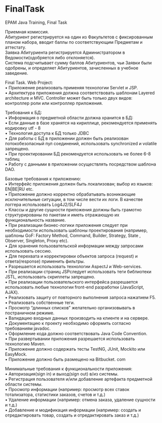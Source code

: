 # FinalTask
EPAM Java Training, Final Task

Приемная комиссия.  
Абитуриент регистрируется на один из Факультетов с фиксированным планом набора, вводит баллы по соответствующим Предметам и аттестату.  
Заявка Абитуриента регистрируется Администратором в Ведомости(одобряется либо отклоняется).  
Система подсчитывает сумму баллов Абитуриентов, чьи Заявки были одобрены, и определяет Абитуриентов, зачисленных в учебное заведение.

Final Task. Web Project:  
• Приложение реализовать применяя технологии Servlet и JSP.  
• Архитектура приложения должна соответствовать шаблонам Layered architecture и MVC. Controller может быть только двух видов: контроллер роли или контроллер приложения.  

Требования к БД:  
• Информация о предметной области должна хранится в БД:  
• Если данные в базе хранятся на кириллице, рекомендуется применять кодировку utf - 8  
• Технология доступа к БД только JDBC  
• Для работы с БД в приложении должен быть реализован потокобезопасный пул соединений, использовать synchronized и volatile запрещено.  
• При проектировании БД рекомендуется использовать не более 6-8 таблиц  
• Работу с данными в приложении осуществлять посредством шаблона DAO.  

Базовые требования к приложению:  
• Интерфейс приложения должен быть локализован; выбор из языков: EN|BE|RU etc.  
• Приложение должно корректно обрабатывать возникающие исключительные ситуации, в том числе вести их логи. В качестве логгера использовать Log4J2/SLF4J  
• Классы и другие сущности приложения должны быть грамотно структурированы по пакетам и иметь отражающую их функциональность название.  
• При реализации бизнес-логики приложения следует при необходимости использовать шаблоны проектирования (например, шаблоны GoF: Factory Method, Command, Builder, Strategy, State , Observer, Singleton, Proxy etc).  
• Для хранения пользовательской информации между запросами использовать сессию.  
• Для перехвата и корректировки объектов запроса (request) и ответа(response) применить фильтры.  
• Разрешается использовать технологии AspectJ и Web-services.  
• При реализации страниц JSPследует использовать теги библиотеки JSTL, использовать скриплеты запрещено.  
• При реализации пользовательского интерфейса разрешается использовать любые технологии front-end разработки (JavaScript, AJAX).  
• Реализовать защиту от повторного выполнения запроса нажатием F5.  
• Реализовать собственные теги.  
• Просмотр “длинных списков” желательно организовывать в постраничном режиме.  
• Валидацию входных данных производить на клиенте и на сервере.  
• Документацию к проекту необходимо оформить согласно требованиям javadoc.  
• Оформление кода должно соответствовать Java Code Convention.  
• При развертывании приложения разрешается использовать технологию Maven.  
• Приложение должно содержать тесты TestNG, JUnit, Mockito или EasyMock.  
• Приложение должно быть размещено на Bitbucket. com  

Минимальные требования к функциональности приложения:  
• Авторизация(sign in) и выход(sign out) в/из системы.  
• Регистрация пользователя и/или добавление артефакта предметной области системы.  
• Просмотр информации (например: просмотр всех ставок тотализатора, статистики заказов, счетов и т.д.)  
• Удаление информации (например: отмена заказа, удаление сущности и т.д.)  
• Добавление и модификация информации (например: создать и отредактировать товар, создать и отредактировать заказ и т.д.)  
